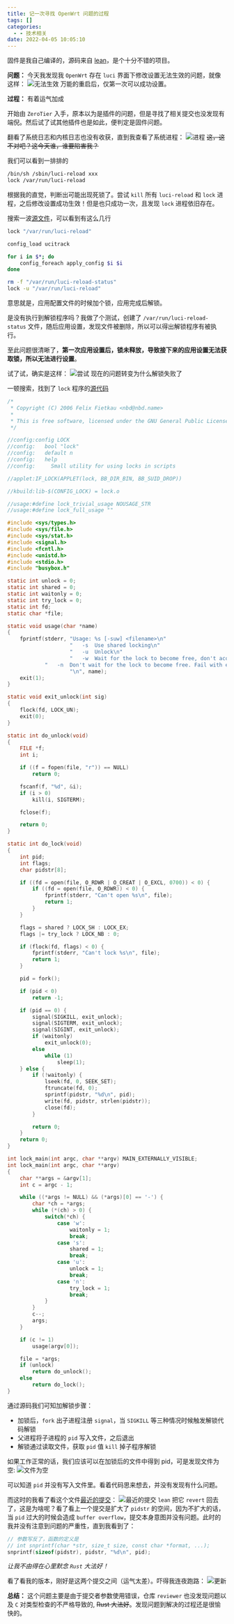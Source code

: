 ```yaml
---
title: 记一次寻找 OpenWrt 问题的过程
tags: []
categories:
  - - 技术相关
date: 2022-04-05 10:05:10
---
```


固件是我自己编译的，源码来自 [lean](https://github.com/coolsnowwolf/lede)，是个十分不错的项目。


**问题：**
今天我发现我 `OpenWrt` 存在 `luci` 界面下修改设置无法生效的问题，就像这样：
![无法生效](/images/记一次寻找openwrt问题的过程/issue.png)
万能的重启后，仅第一次可以成功设置。

<!-- more -->

**过程：**
有着运气加成

开始由 `ZeroTier` 入手，原本以为是插件的问题，但是寻找了相关提交也没发现有端倪。然后试了试其他插件也是如此，便判定是固件问题。

翻看了系统日志和内核日志也没有收获，直到我查看了系统进程：
![进程](/images/记一次寻找openwrt问题的过程/top.png)
~~这，这不对吧？这今天谁，谁要陷害我？~~

我们可以看到一排排的 
```sh
/bin/sh /sbin/luci-reload xxx
lock /var/run/luci-reload
```

根据我的直觉，判断出可能出现死锁了。尝试 `kill` 所有 `luci-reload`  和 `lock` 进程，之后修改设置成功生效！但是也只成功一次，且发现 `lock` 进程依旧存在。

搜索一波[源文件](https://github.com/coolsnowwolf/luci/blob/3fe64081aa5c14895d25dbadf7484dde61ed7a1d/modules/luci-base/root/sbin/luci-reload)，可以看到有这么几行

```sh
lock "/var/run/luci-reload"

config_load ucitrack

for i in $*; do
	config_foreach apply_config $i $i
done

rm -f "/var/run/luci-reload-status"
lock -u "/var/run/luci-reload"
```

意思就是，应用配置文件的时候加个锁，应用完成后解锁。

是没有执行到解锁程序吗？我做了个测试，创建了 `/var/run/luci-reload-status` 文件，随后应用设置，发现文件被删除，所以可以得出解锁程序有被执行。

至此问题很清晰了，**第一次应用设置后，锁未释放，导致接下来的应用设置无法获取锁，所以无法进行设置**。

试了试，确实是这样：
![尝试](/images/记一次寻找openwrt问题的过程/try.jpg)
现在的问题转变为什么解锁失败了

一顿搜索，找到了 `lock` 程序的[源代码](https://github.com/coolsnowwolf/lede/blob/master/package/utils/busybox/patches/220-add_lock_util.patch)

```c
/*
 * Copyright (C) 2006 Felix Fietkau <nbd@nbd.name>
 *
 * This is free software, licensed under the GNU General Public License v2.
 */

//config:config LOCK
//config:	bool "lock"
//config:	default n
//config:	help
//config:	  Small utility for using locks in scripts

//applet:IF_LOCK(APPLET(lock, BB_DIR_BIN, BB_SUID_DROP))

//kbuild:lib-$(CONFIG_LOCK) = lock.o

//usage:#define lock_trivial_usage NOUSAGE_STR
//usage:#define lock_full_usage ""

#include <sys/types.h>
#include <sys/file.h>
#include <sys/stat.h>
#include <signal.h>
#include <fcntl.h>
#include <unistd.h>
#include <stdio.h>
#include "busybox.h"

static int unlock = 0;
static int shared = 0;
static int waitonly = 0;
static int try_lock = 0;
static int fd;
static char *file;

static void usage(char *name)
{
	fprintf(stderr, "Usage: %s [-suw] <filename>\n"
	                "	-s	Use shared locking\n"
	                "	-u	Unlock\n"
	                "	-w	Wait for the lock to become free, don't acquire lock\n"
			"	-n	Don't wait for the lock to become free. Fail with exit code\n"
					"\n", name);
	exit(1);
}

static void exit_unlock(int sig)
{
	flock(fd, LOCK_UN);
	exit(0);
}

static int do_unlock(void)
{
	FILE *f;
	int i;

	if ((f = fopen(file, "r")) == NULL)
		return 0;

	fscanf(f, "%d", &i);
	if (i > 0)
		kill(i, SIGTERM);

	fclose(f);

	return 0;
}

static int do_lock(void)
{
	int pid;
	int flags;
	char pidstr[8];

	if ((fd = open(file, O_RDWR | O_CREAT | O_EXCL, 0700)) < 0) {
		if ((fd = open(file, O_RDWR)) < 0) {
			fprintf(stderr, "Can't open %s\n", file);
			return 1;
		}
	}

	flags = shared ? LOCK_SH : LOCK_EX;
	flags |= try_lock ? LOCK_NB : 0;

	if (flock(fd, flags) < 0) {
		fprintf(stderr, "Can't lock %s\n", file);
		return 1;
	}

	pid = fork();

	if (pid < 0)
		return -1;

	if (pid == 0) {
		signal(SIGKILL, exit_unlock);
		signal(SIGTERM, exit_unlock);
		signal(SIGINT, exit_unlock);
		if (waitonly)
			exit_unlock(0);
		else
			while (1)
				sleep(1);
	} else {
		if (!waitonly) {
			lseek(fd, 0, SEEK_SET);
			ftruncate(fd, 0);
			sprintf(pidstr, "%d\n", pid);
			write(fd, pidstr, strlen(pidstr));
			close(fd);
		}

		return 0;
	}
	return 0;
}

int lock_main(int argc, char **argv) MAIN_EXTERNALLY_VISIBLE;
int lock_main(int argc, char **argv)
{
	char **args = &argv[1];
	int c = argc - 1;

	while ((*args != NULL) && (*args)[0] == '-') {
		char *ch = *args;
		while (*(ch) > 0) {
			switch(*ch) {
				case 'w':
					waitonly = 1;
					break;
				case 's':
					shared = 1;
					break;
				case 'u':
					unlock = 1;
					break;
				case 'n':
					try_lock = 1;
					break;
			}
		}
		c--;
		args;
	}

	if (c != 1)
		usage(argv[0]);

	file = *args;
	if (unlock)
		return do_unlock();
	else
		return do_lock();
}
```

通过源码我们可知加解锁步骤：
* 加锁后，`fork` 出子进程注册 `signal`，当 `SIGKILL` 等三种情况时候触发解锁代码解锁
* 父进程将子进程的 `pid` 写入文件，之后退出
* 解锁通过读取文件，获取 `pid` 值 `kill` 掉子程序解锁

如果工作正常的话，我们应该可以在加锁后的文件中得到 pid，可是发现文件为空:
![文件为空](/images/记一次寻找openwrt问题的过程/file_empty.png)

可以知道 `pid` 并没有写入文件里。看着代码思来想去，并没有发现有什么问题。

而这时的我看了看这个文件[最近的提交](https://github.com/coolsnowwolf/lede/commit/d17bbf492dc6d44691726d16f25a03cb8550921a)：
![最近的提交](/images/记一次寻找openwrt问题的过程/commit.png)
`lean` 把它 `revert` 回去了，这是为啥呢？看了看上一个提交是扩大了 `pidstr` 的空间，因为不扩大的话，当 `pid` 过大的时候会造成 `buffer overflow`，提交本身意图并没有问题。此时的我并没有注意到问题的严重性，直到我看到了：
```c
// 参数写反了，函数的定义是
// int snprintf(char *str, size_t size, const char *format, ...);
snprintf(sizeof(pidstr), pidstr, "%d\n", pid);
```
*让我不由得在心里默念 `Rust` 大法好！*

看了看我的版本，刚好是这两个提交之间（运气太差）。吓得我连夜跑路：
![更新](/images/记一次寻找openwrt问题的过程/build.png)

**总结：**
这个问题主要是由于提交者参数使用错误，仓库 `reviewer` 也没发现问题以及 `C` 对类型检查的不严格导致的, ~~Rust 大法好~~。发现问题到解决的过程还是很愉快的。
